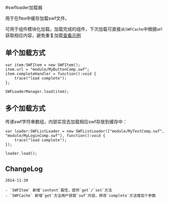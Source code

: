 #swfloader加载器

用于在flex中缓存加载swf文件。

可用于组件模块化加载。加载完成的组件，下次加载可直接从`SWFCache`中根据url获取相应内容，避免重复加载[查看示例](http://huang-x-h.github.io/swfloader)

## 单个加载方式

	var item:SWFItem = new SWFItem();
	item.url = "module/MyButtonComp.swf";
	item.completeHandler = function():void {
		trace("load complete");
	};
	
	SWFLoaderManager.load(item);

## 多个加载方式

传递swf字符串数组，内部实现去加载相应swf存放到缓存中：

	var loader:SWFListLoader = new SWFListLoader(["module/MyTextComp.swf", "module/MyLoginComp.swf"], function():void {
		trace("load complete");
	});
	
	loader.load();

## ChangeLog

	2014-11-30 
	
	- `SWFItem` 新增`content`属性，提供`get`/`set`方法
	- `SWFCache` 新增`get`方法用户获取`swf`内容，修改`complete`方法增加个参数
	